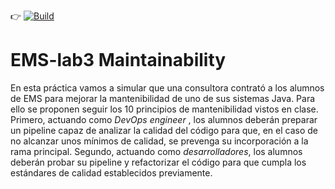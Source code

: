 :point_right: [![Build](https://github.com/ETSISI-EMS/ems2025-lab-3-mantenibilidad-equipo_javier_miguel/actions/workflows/main.yml/badge.svg)](https://github.com/ETSISI-EMS/ems2025-lab-3-mantenibilidad-equipo_javier_miguel/actions/workflows/main.yml)

# EMS-lab3 Maintainability

En esta práctica vamos a simular que una consultora contrató a los alumnos de EMS para mejorar la mantenibilidad de uno de sus sistemas Java. Para ello se proponen seguir los 10 principios de mantenibilidad vistos en clase. Primero, actuando como *DevOps engineer* , los alumnos deberán preparar un pipeline capaz de analizar la calidad del código para que, en el caso de no alcanzar unos mínimos de calidad, se prevenga su incorporación a la rama principal. Segundo, actuando como *desarrolladores*, los alumnos deberán probar su pipeline y refactorizar el código para que cumpla los estándares de calidad establecidos previamente.
